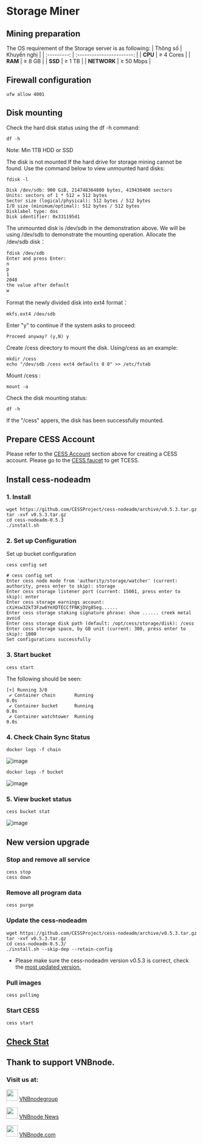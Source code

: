 # Storage Miner
## Mining  preparation
The OS requirement of the Storage server is as following: 
|   Thông số  |        Khuyến nghị        |
| :---------: | :-----------------------: |
|   **CPU**   |        ≥ 4 Cores          |
|   **RAM**   |        ≥ 8 GB             |
|   **SSD**   |        ≥ 1 TB             |
| **NETWORK** |        ≥ 50 Mbps          |
## Firewall configuration
```
ufw allow 4001
```
## Disk mounting
Check the hard disk status using the df -h command:
```
df -h
```
Note: Min 1TB HDD or SSD

The disk is not mounted If the hard drive for storage mining cannot be found. Use the command below to view unmounted hard disks:
```
fdisk -l
```
```
Disk /dev/sdb: 900 GiB, 214748364800 bytes, 419430400 sectors
Units: sectors of 1 * 512 = 512 bytes
Sector size (logical/physical): 512 bytes / 512 bytes
I/O size (minimum/optimal): 512 bytes / 512 bytes
Disklabel type: dos
Disk identifier: 0x331195d1
```
The unmounted disk is /dev/sdb in the demonstration above. We will be using /dev/sdb to demonstrate the mounting operation.
Allocate the /dev/sdb disk：
```
fdisk /dev/sdb
Enter and press Enter:
n
p
1
2048
the value after default
w
```
Format the newly divided disk into ext4 format：
```
mkfs.ext4 /dev/sdb
```
Enter "y" to continue if the system asks to proceed:
```
Proceed anyway? (y,N) y
```
Create /cess directory to mount the disk. Using/cess as an example:
```
mkdir /cess
echo "/dev/sdb /cess ext4 defaults 0 0" >> /etc/fstab
```
Mount /cess :
```
mount -a
```
Check the disk mounting status:
```
df -h
```
If the "/cess" appers, the disk has been successfully mounted.
## Prepare CESS Account
Please refer to the [CESS Account](https://docs.cess.cloud/cess-build-book/cess-accounts) section above for creating a CESS account. 
Please go to the [CESS faucet](https://testnet-faucet.cess.cloud/) to get TCESS. 
## Install cess-nodeadm
### 1. Install
```
wget https://github.com/CESSProject/cess-nodeadm/archive/v0.5.3.tar.gz
tar -xvf v0.5.3.tar.gz
cd cess-nodeadm-0.5.3
./install.sh
```
### 2. Set up Configuration
Set up bucket configuration
```
cess config set
```
```
# cess config set 
Enter cess node mode from 'authority/storage/watcher' (current: authority, press enter to skip): storage
Enter cess storage listener port (current: 15001, press enter to skip): enter
Enter cess storage earnings account: cXiHsw32kT3Fzw6YeXDTECCfFNKjDVg85eg......
Enter cess storage staking signature phrase: shoe ...... creek metal avoid
Enter cess storage disk path (default: /opt/cess/storage/disk): /cess
Enter cess storage space, by GB unit (current: 300, press enter to skip): 1000
Set configurations successfully
```
### 3. Start bucket
```
cess start
```
The following should be seen:
```
[+] Running 3/0
 ✔ Container chain       Running                                                0.0s 
 ✔ Container bucket      Running                                                0.0s 
 ✔ Container watchtower  Running                                                0.0s 
```
### 4. Check Chain Sync Status
```
docker logs -f chain
```
![image](https://github.com/vnbnode/VNBnode-Guides/assets/76662222/eb94274b-d003-449e-83d5-9a1375b3265c)

```
docker logs -f bucket
```
![image](https://github.com/vnbnode/VNBnode-Guides/assets/76662222/8379f2f0-8be6-461f-8ab2-d53758007dff)

### 5. View bucket status
```
cess bucket stat
```
![image](https://github.com/vnbnode/VNBnode-Guides/assets/76662222/9774b7c6-5adf-4836-9d21-191532853604)

## New version upgrade
### Stop and remove all service
```
cess stop
cess down
```
### Remove all program data
```
cess purge
```
### Update the cess-nodeadm
```
wget https://github.com/CESSProject/cess-nodeadm/archive/v0.5.3.tar.gz
tar -xvf v0.5.3.tar.gz
cd cess-nodeadm-0.5.3/
./install.sh --skip-dep --retain-config
```
* Please make sure the cess-nodeadm version v0.5.3 is correct, check the [most updated version.](https://github.com/CESSProject/cess-nodeadm/tags)

### Pull images
```
cess pullimg
```
### Start CESS
```
cess start
```
## [Check Stat](https://substats.cess.cloud/)
## Thank to support VNBnode.
### Visit us at:

<img src="https://user-images.githubusercontent.com/50621007/183283867-56b4d69f-bc6e-4939-b00a-72aa019d1aea.png" width="30"/> <a href="https://t.me/VNBnodegroup" target="_blank">VNBnodegroup</a>

<img src="https://user-images.githubusercontent.com/50621007/183283867-56b4d69f-bc6e-4939-b00a-72aa019d1aea.png" width="30"/> <a href="https://t.me/Vnbnode" target="_blank">VNBnode News</a>

<img src="https://github.com/vnbnode/binaries/blob/main/Logo/VNBnode.jpg" width="30"/> <a href="https://VNBnode.com" target="_blank">VNBnode.com</a>
